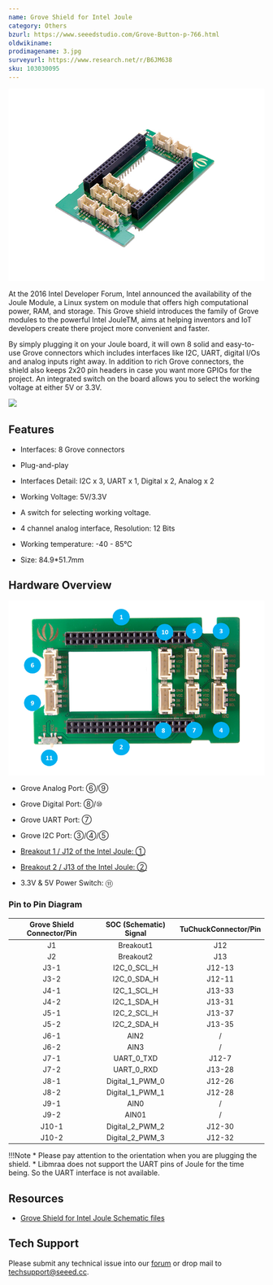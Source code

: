```yaml
---
name: Grove Shield for Intel Joule
category: Others
bzurl: https://www.seeedstudio.com/Grove-Button-p-766.html
oldwikiname:
prodimagename: 3.jpg
surveyurl: https://www.research.net/r/B6JM638
sku: 103030095
---
```



![](https://github.com/SeeedDocument/Grove_Shield_for_Intel_Joule/blob/master/img/1.jpg?raw=true)

At the 2016 Intel Developer Forum, Intel announced the availability of the Joule Module, a Linux system on module that offers high computational power, RAM, and storage. This Grove shield introduces the family of Grove modules to the powerful Intel JouleTM, aims at helping inventors and IoT developers create there project more convenient and faster.

By simply plugging it on your Joule board, it will own 8 solid and easy-to-use Grove connectors which includes interfaces like I2C, UART, digital I/Os and analog inputs right away. In addition to rich Grove connectors, the shield also keeps 2x20 pin headers in case you want more GPIOs for the project. An integrated switch on the board allows you to select the working voltage at either 5V or 3.3V.


[![](https://raw.githubusercontent.com/SeeedDocument/Seeed-WiKi/master/docs/images/get_one_now.png)](https://www.seeedstudio.com/Grove-Shield-for-Intel-Joule-p-2782.html)

## Features

- Interfaces: 8 Grove connectors

- Plug-and-play

- Interfaces Detail: I2C x 3, UART x 1, Digital x 2, Analog x 2

- Working Voltage: 5V/3.3V

- A switch for selecting working voltage.

- 4 channel analog interface,  Resolution: 12 Bits

- Working temperature: -40 - 85℃

- Size: 84.9*51.7mm

## Hardware Overview

![](https://github.com/SeeedDocument/Grove_Shield_for_Intel_Joule/raw/master/img/Grove%20Shield%20for%20intel%20Joule%20Pin.png)

- Grove Analog Port: ⑥/⑨

- Grove Digital Port: ⑧/⑩

- Grove UART Port: ⑦

- Grove I2C Port: ③/④/⑤

- [Breakout 1 / J12 of the Intel Joule: ①](http://www.intel.com/content/www/us/en/support/boards-and-kits/000022494.html)

- [Breakout 2 / J13 of the Intel Joule: ②](http://www.intel.com/content/www/us/en/support/boards-and-kits/000022494.html)

- 3.3V & 5V Power Switch: ⑪

### Pin to Pin Diagram
|Grove Shield Connector/Pin|SOC (Schematic) Signal|TuChuckConnector/Pin
|:---:|:---:|:---:|
|J1|Breakout1|J12|
|J2|Breakout2|J13|
|J3-1|I2C_0_SCL_H|J12-13|
|J3-2|I2C_0_SDA_H|J12-11|
|J4-1|I2C_1_SCL_H|J13-33|
|J4-2|I2C_1_SDA_H|J13-31|
|J5-1|I2C_2_SCL_H|J13-37|
|J5-2|I2C_2_SDA_H|J13-35|
|J6-1|AIN2|/|
|J6-2|AIN3|/|
|J7-1|UART_0_TXD|J12-7|
|J7-2|UART_0_RXD|J13-28|
|J8-1|Digital_1_PWM_0|J12-26|
|J8-2|Digital_1_PWM_1|J12-28|
|J9-1|AIN0|/|
|J9-2|AIN01|/|
|J10-1|Digital_2_PWM_2|J12-30|
|J10-2|Digital_2_PWM_3|J12-32|


!!!Note
    * Please pay attention to the orientation when you are plugging the shield.
    * Libmraa does not support the UART pins of Joule for the time being. So the UART interface is not available.

## Resources

* [Grove Shield for Intel Joule Schematic files](https://github.com/SeeedDocument/Grove_Shield_for_Intel_Joule/tree/master/res)

## Tech Support
Please submit any technical issue into our [forum](http://forum.seeedstudio.com/) or drop mail to techsupport@seeed.cc. 